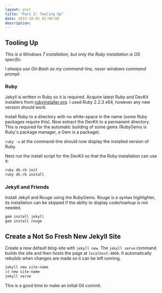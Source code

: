 ```yaml
---
layout: post
title: "Part 2: Tooling Up"
date: 2015-10-01 02:00:00
description:
---
```


## Tooling Up

_This is a Windows 7 installation, but only the Ruby installation is OS specific._

_I always use Git-Bash as my command-line, never windows command prompt._


### Ruby

Jekyll is written in Ruby so it is required.
Acquire latest Ruby and DevKit installers from [rubyinstaller.org](http://rubyinstaller.org/downloads/).
I used Ruby 2.2.3 x64, however any new version should work.

Install Ruby to a directory with no white-space in the name (some Ruby packages require this).
Now extract the DevKit to a permanent directory.
This is required for the automatic building of some gems (RubyGems is Ruby's package manager, a Gem is a package).

`ruby -v` at the command-line should now display the installed version of Ruby.

Next run the install script for the DevKit so that the Ruby installation can use it:

```bash
ruby dk.rb init
ruby dk.rb install
```


### Jekyll and Friends

Install Jekyll and Rouge using the RubyGems. 
Rouge is a syntax highlighter, its installation can be skipped if the abilty to display code/markup is not needed.

```bash
gem install jekyll
gem install rouge
```


## Create a Not So Fresh New Jekyll Site

Create a new default blog-site with `jekyll new`.
The `jekyll serve` command builds the site and then hosts the page at `localhost:4000`.
It automatically rebuilds when changes are made so it can be left running.

```bash
jekyll new site-name
cd new site-name
jekyll serve
```

This is a good time to make an initial Git commit.
